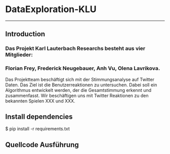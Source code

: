 # DataExploration-KLU
***
## Introduction
### Das Projekt Karl Lauterbach Researchs besteht aus vier Mitglieder: <br/>
### Florian Frey, Frederick Neugebauer, Anh Vu, Olena Lavrikova.<br/>
Das Projektteam beschäftigt sich mit der Stimmungsanalyse auf Twitter Daten. Das Ziel ist die Benutzerreaktionen zu untersuchen. 
Dabei soll ein Algorithmus entwickelt werden, der die Gesamtstimmung erkennt und zusammenfasst. Wir beschäftigen uns mit Twitter Reaktionen zu den bekannten Spielen XXX und XXX.  

## Install dependencies

$ pip install -r requirements.txt


## Quellcode Ausführung
